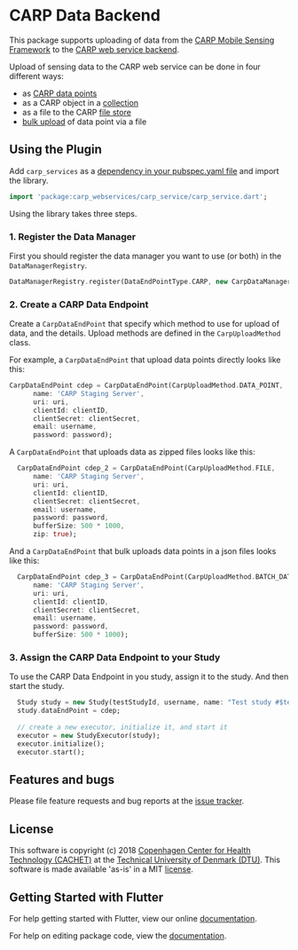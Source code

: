 # CARP Data Backend

This package supports uploading of data from the [CARP Mobile Sensing Framework](https://github.com/cph-cachet/carp.sensing) 
to the [CARP web service backend](https://github.com/cph-cachet/carp.webservices).

Upload of sensing data to the CARP web service can be done in four different ways:

* as [CARP data points](http://staging.carp.cachet.dk:8080/swagger-ui.html#/data-point-controller)
* as a CARP object in a [collection](http://staging.carp.cachet.dk:8080/swagger-ui.html#/collection-controller)
* as a file to the CARP [file store](http://staging.carp.cachet.dk:8080/swagger-ui.html#/file-controller)
* [bulk upload](http://staging.carp.cachet.dk:8080/swagger-ui.html#/data-point-controller/createManyUsingPOST) of data point via a file

## Using the Plugin

Add `carp_services` as a [dependency in your pubspec.yaml file](https://flutter.io/platform-plugins/) 
and import the library.

```dart
import 'package:carp_webservices/carp_service/carp_service.dart';
```

Using the library takes three steps.

### 1. Register the Data Manager

First you should register the data manager you want to use (or both) in the `DataManagerRegistry`.

````dart
DataManagerRegistry.register(DataEndPointType.CARP, new CarpDataManager());
````

### 2. Create a CARP Data Endpoint 

Create a `CarpDataEndPoint` that specify which method to use for upload of data, and the details. 
Upload methods are defined in the `CarpUploadMethod` class.

For example, a `CarpDataEndPoint` that upload data points directly looks like this:

`````dart
CarpDataEndPoint cdep = CarpDataEndPoint(CarpUploadMethod.DATA_POINT,
      name: 'CARP Staging Server',
      uri: uri,
      clientId: clientID,
      clientSecret: clientSecret,
      email: username,
      password: password);
`````

A `CarpDataEndPoint` that uploads data as zipped files looks like this:

`````dart
  CarpDataEndPoint cdep_2 = CarpDataEndPoint(CarpUploadMethod.FILE,
      name: 'CARP Staging Server',
      uri: uri,
      clientId: clientID,
      clientSecret: clientSecret,
      email: username,
      password: password,
      bufferSize: 500 * 1000,
      zip: true);
`````

And a `CarpDataEndPoint` that bulk uploads data points in a json files looks like this:


`````dart
  CarpDataEndPoint cdep_3 = CarpDataEndPoint(CarpUploadMethod.BATCH_DATA_POINT,
      name: 'CARP Staging Server',
      uri: uri,
      clientId: clientID,
      clientSecret: clientSecret,
      email: username,
      password: password,
      bufferSize: 500 * 1000);

`````

### 3. Assign the CARP Data Endpoint to your Study

To use the CARP Data Endpoint in you study, assign it to the study. And then start the study.

`````dart
  Study study = new Study(testStudyId, username, name: "Test study #$testStudyId");
  study.dataEndPoint = cdep;
  
  // create a new executor, initialize it, and start it
  executor = new StudyExecutor(study);
  executor.initialize();
  executor.start();
`````
 
## Features and bugs

Please file feature requests and bug reports at the [issue tracker][tracker].

[tracker]: https://github.com/cph-cachet/carp.sensing/issues

## License

This software is copyright (c) 2018 [Copenhagen Center for Health Technology (CACHET)](http://www.cachet.dk/) at the [Technical University of Denmark (DTU)](http://www.dtu.dk).
This software is made available 'as-is' in a MIT [license](/LICENSE).




## Getting Started with Flutter

For help getting started with Flutter, view our online [documentation](https://flutter.io/).

For help on editing package code, view the [documentation](https://flutter.io/developing-packages/).
